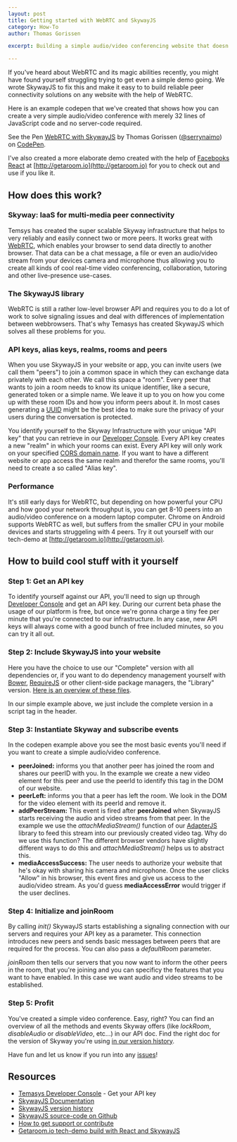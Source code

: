 ```yaml
---
layout: post
title: Getting started with WebRTC and SkywayJS
category: How-To
author: Thomas Gorissen

excerpt: Building a simple audio/video conferencing website that doesn't need any server-side code and works with up to 8-10 peers on a modern computer and even up to 4 people on recent Android phones.

---
```


If you've heard about WebRTC and its magic abilities recently, you might have found yourself struggling trying to get even a simple demo going. We wrote SkywayJS to fix this and make it easy to to build reliable peer connectivity solutions on any website with the help of WebRTC.

Here is an example codepen that we've created that shows how you can create a very simple audio/video conference with merely 32 lines of JavaScript code and no server-code required.

<p data-height="440" data-theme-id="7751" data-slug-hash="nKvBu" data-default-tab="result" class='codepen'>See the Pen <a href='http://codepen.io/serrynaimo/pen/nKvBu/'>WebRTC with SkywayJS</a> by Thomas Gorissen (<a href='http://codepen.io/serrynaimo'>@serrynaimo</a>) on <a href='http://codepen.io'>CodePen</a>.</p>
<script async src="//codepen.io/assets/embed/ei.js"></script>

I've also created a more elaborate demo created with the help of [Facebooks React](http://facebook.github.io/react/) at [http://getaroom.io](http://getaroom.io) for you to check out and use if you like it.



## How does this work?

### Skyway: IaaS for multi-media peer connectivity

Temsys has created the super scalable Skyway infrastructure that helps to very reliably and easily connect two or more peers. It works great with [WebRTC](http://en.wikipedia.org/wiki/WebRTC), which enables your browser to send data directly to another browser. That data can be a chat message, a file or even an audio/video stream from your devices camera and microphone thus allowing you to create all kinds of cool real-time video conferencing, collaboration, tutoring and other live-presence use-cases.

### The SkywayJS library

WebRTC is still a rather low-level browser API and requires you to do a lot of work to solve signaling issues and deal with differences of implementation between webbrowsers. That's why Temasys has created SkywayJS which solves all these problems for you.

### API keys, alias keys, realms, rooms and peers

When you use SkywayJS in your website or app, you can invite users (we call them "peers") to join a common space in which they can exchange data privately with each other. We call this space a "room". Every peer that wants to join a room needs to know its unique identifier, like a secure, generated token or a simple name. We leave it up to you on how you come up with these room IDs and how you inform peers about it. In most cases generating a [UUID](http://jsfiddle.net/briguy37/2MVFd/) might be the best idea to make sure the privacy of your users during the conversation is protected.

You identify yourself to the Skyway Infrastructure with your unique "API key" that you can retrieve in our [Developer Console](https://developer.temasys.com.sg). Every API key creates a new "realm" in which your rooms can exist. Every API key will only work on your specified [CORS domain name](http://en.wikipedia.org/wiki/Cross-origin_resource_sharing). If you want to have a different website or app access the same realm and therefor the same rooms, you'll need to create a so called "Alias key".

### Performance

It's still early days for WebRTC, but depending on how powerful your CPU and how good your network throughput is, you can get 8-10 peers into an audio/video conference on a modern laptop computer. Chrome on Android supports WebRTC as well, but suffers from the smaller CPU in your mobile devices and starts struggeling with 4 peers. Try it out yourself with our tech-demo at [http://getaroom.io](http://getaroom.io).



## How to build cool stuff with it yourself

### Step 1: Get an API key

To identify yourself against our API, you'll need to sign up through [Developer Console](https://developer.temasys.com.sg) and get an API key. During our current beta phase the usage of our platform is free, but once we're gonna charge a tiny fee per minute that you're connected to our infrastructure. In any case, new API keys will always come with a good bunch of free included minutes, so you can try it all out.

### Step 2: Include SkywayJS into your website

Here you have the choice to use our "Complete" version with all dependencies or, if you want to do dependency management yourself with [Bower](http://bower.io/), [RequireJS](http://requirejs.org/) or other client-side package managers, the "Library" version. [Here is an overview of these files](https://temasys.atlassian.net/wiki/display/TPD/Introducing+SkywayJS#IntroducingSkywayJS-Versionsupportandreleases).

In our simple example above, we just include the complete version in a script tag in the header.

### Step 3: Instantiate Skyway and subscribe events

In the codepen example above you see the most basic events you'll need if you want to create a simple audio/video conference.

- **peerJoined:** informs you that another peer has joined the room and shares our peerID with you. In the example we create a new video element for this peer and use the peerId to identify this tag in the DOM of our website.
- **peerLeft:** informs you that a peer has left the room. We look in the DOM for the video element with its peerId and remove it.
- **addPeerStream:** This event is fired after **peerJoined** when SkywayJS starts receiving the audio and video streams from that peer. In the example we use the *attachMediaStream()* function of our [AdapterJS](http://github.com/Temasys/AdapterJS) library to feed this stream into our previously created video tag. Why do we use this function? The different browser vendors have slightly different ways to do this and *attachMediaStream()* helps us to abstract this.
- **mediaAccessSuccess:** The user needs to authorize your website that he's okay with sharing his camera and microphone. Once the user clicks "Allow" in his browser, this event fires and give us access to the audio/video stream. As you'd guess **mediaAccessError** would trigger if the user declines.

### Step 4: Initialize and joinRoom

By calling *init()* SkywayJS starts establishing a signaling connection with our servers and requires your API key as a parameter. This connection introduces new peers and sends basic messages between peers that are required for the process. You can also pass a *defaultRoom* parameter.

*joinRoom* then tells our servers that you now want to inform the other peers in the room, that you're joining and you can specificy the features that you want to have enabled. In this case we want audio and video streams to be established.

### Step 5: Profit

You've created a simple video conference. Easy, right? You can find an overview of all the methods and events Skyway offers (like *lockRoom*, *disableAudio* or *disableVideo*, etc...) in our API doc. Find the right doc for the version of Skyway you're using [in our version history](https://temasys.atlassian.net/wiki/display/TPD/Introducing+SkywayJS#IntroducingSkywayJS-Versionsupportandreleases).

Have fun and let us know if you run into any [issues](http://github.com/Temasys/SkywayJS/issues)!



## Resources

- [Temasys Developer Console](https://developer.temasys.com.sg) - Get your API key
- [SkywayJS Documentation](https://temasys.atlassian.net/wiki/display/TPD/Introducing+SkywayJS)
- [SkywayJS version history](https://temasys.atlassian.net/wiki/display/TPD/Introducing+SkywayJS#IntroducingSkywayJS-Versionsupportandreleases)
- [SkywayJS source-code on Github](http://github.com/Temasys/SkywayJS)
- [How to get support or contribute](http://temasys.github.io/support)
- [Getaroom.io tech-demo build with React and SkywayJS](http://getaroom.io)


